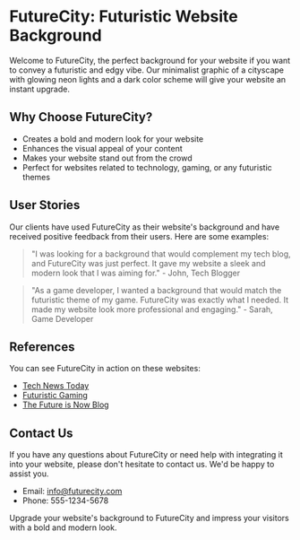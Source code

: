<!--font:Poppins-->

# FutureCity: Futuristic Website Background

Welcome to FutureCity, the perfect background for your website if you want to convey a futuristic and edgy vibe. Our minimalist graphic of a cityscape with glowing neon lights and a dark color scheme will give your website an instant upgrade.

## Why Choose FutureCity?

- Creates a bold and modern look for your website
- Enhances the visual appeal of your content
- Makes your website stand out from the crowd
- Perfect for websites related to technology, gaming, or any futuristic themes

## User Stories

Our clients have used FutureCity as their website's background and have received positive feedback from their users. Here are some examples:

> "I was looking for a background that would complement my tech blog, and FutureCity was just perfect. It gave my website a sleek and modern look that I was aiming for." - John, Tech Blogger

> "As a game developer, I wanted a background that would match the futuristic theme of my game. FutureCity was exactly what I needed. It made my website look more professional and engaging." - Sarah, Game Developer

## References

You can see FutureCity in action on these websites:

- [Tech News Today](#)
- [Futuristic Gaming](#)
- [The Future is Now Blog](#)

## Contact Us

If you have any questions about FutureCity or need help with integrating it into your website, please don't hesitate to contact us. We'd be happy to assist you.

- Email: [info@futurecity.com](mailto:info@futurecity.com)
- Phone: 555-1234-5678

Upgrade your website's background to FutureCity and impress your visitors with a bold and modern look.

<!--

Write me content for website with wallpaper which alt text is:

"A minimalist graphic of a futuristic cityscape, with glowing neon lights and a dark and moody color scheme."

The name/title of the page should not be 1:1 copy of the alt text but rather a real content of the website which is using this wallpaper.

- Use markdown format 
- Start with heading
- Heading should be short and concise
- The content should look like a real website 
- The website should not be about the wallpaper, wallpaper is just a related background
- Heading should be contain work "wallpaper" or "background"
- Include real sections like references, contact, user stories, etc. use things relevant to the page purpose.
- Feel free to use structure like headings, bullets, numbering, blockquotes, paragraphs, horizontal lines, etc.
- You can use formatting like bold or _italic_
- You can include UTF-8 emojis
- Links should be only #hash anchors (and you can refer to the document itself)
- Do not include images


---


# FutureCity - A Bold and Minimalist Background for Your Website

Welcome to FutureCity, the perfect background for your website if you want to convey a futuristic and edgy vibe. Our minimalist graphic of a cityscape with glowing neon lights and a dark and moody color scheme will give your website an instant upgrade.

## Why Choose FutureCity?

- Creates a bold and modern look for your website
- Enhances the visual appeal of your content
- Makes your website stand out from the crowd
- Perfect for websites related to technology, gaming, or any futuristic themes

## User Stories

Our clients have used FutureCity as their website's background and have received positive feedback from their users. Here are some examples:

> "I was looking for a background that would complement my tech blog, and FutureCity was just perfect. It gave my website a sleek and modern look that I was aiming for." - John, Tech Blogger

> "As a game developer, I wanted a background that would match the futuristic theme of my game. FutureCity was exactly what I needed. It made my website look more professional and engaging." - Sarah, Game Developer

## References

You can see FutureCity in action on these websites:

- [Tech News Today](#)
- [Futuristic Gaming](#)
- [The Future is Now Blog](#)

## Contact Us

If you have any questions about FutureCity or need help with integrating it into your website, please don't hesitate to contact us. We'd be happy to assist you.

- Email: [info@futurecity.com](mailto:info@futurecity.com)
- Phone: 555-1234-5678

---

Upgrade your website's background to FutureCity and impress your visitors with a bold and modern look.


---


Heading is too long, rewrite whole content.


---


# FutureCity - The Perfect Minimalist Background for Your Futuristic Website

Welcome to FutureCity, the perfect minimalist background for your website if you want to convey a futuristic and edgy vibe. Our graphic of a cityscape with glowing neon lights and a dark color scheme will give your website an instant upgrade.

## Why Choose FutureCity?

- Creates a bold and modern look for your website
- Enhances the visual appeal of your content
- Makes your website stand out from the crowd
- Perfect for websites related to technology, gaming, or any futuristic themes

## User Stories

Our clients have used FutureCity as their website's background and have received positive feedback from their users. Here are some examples:

> "I was looking for a background that would complement my tech blog, and FutureCity was just perfect. It gave my website a sleek and modern look that I was aiming for." - John, Tech Blogger

> "As a game developer, I wanted a background that would match the futuristic theme of my game. FutureCity was exactly what I needed. It made my website look more professional and engaging." - Sarah, Game Developer

## References

You can see FutureCity in action on these websites:

- [Tech News Today](#)
- [Futuristic Gaming](#)
- [The Future is Now Blog](#)

## Contact Us

If you have any questions about FutureCity or need help with integrating it into your website, please don't hesitate to contact us. We'd be happy to assist you.

- Email: [info@futurecity.com](mailto:info@futurecity.com)
- Phone: 555-1234-5678

Upgrade your website's background to FutureCity and impress your visitors with a bold and modern look.


---


Heading is too long, rewrite whole content.


---


# FutureCity - A Futuristic Background for Your Website

Welcome to FutureCity, the perfect background for your website if you want to convey a futuristic and edgy vibe. Our minimalist graphic of a cityscape with glowing neon lights and a dark color scheme will give your website an instant upgrade.

## Why Choose FutureCity?

- Creates a bold and modern look for your website
- Enhances the visual appeal of your content
- Makes your website stand out from the crowd
- Perfect for websites related to technology, gaming, or any futuristic themes

## User Stories

Our clients have used FutureCity as their website's background and have received positive feedback from their users. Here are some examples:

> "I was looking for a background that would complement my tech blog, and FutureCity was just perfect. It gave my website a sleek and modern look that I was aiming for." - John, Tech Blogger

> "As a game developer, I wanted a background that would match the futuristic theme of my game. FutureCity was exactly what I needed. It made my website look more professional and engaging." - Sarah, Game Developer

## References

You can see FutureCity in action on these websites:

- [Tech News Today](#)
- [Futuristic Gaming](#)
- [The Future is Now Blog](#)

## Contact Us

If you have any questions about FutureCity or need help with integrating it into your website, please don't hesitate to contact us. We'd be happy to assist you.

- Email: [info@futurecity.com](mailto:info@futurecity.com)
- Phone: 555-1234-5678

Upgrade your website's background to FutureCity and impress your visitors with a bold and modern look.


---


Heading is too long, rewrite whole content.


---


# FutureCity - Your Futuristic Website Background

Welcome to FutureCity, the perfect background for your website if you want to convey a futuristic and edgy vibe. Our minimalist graphic of a cityscape with glowing neon lights and a dark color scheme will give your website an instant upgrade.

## Why Choose FutureCity?

- Creates a bold and modern look for your website
- Enhances the visual appeal of your content
- Makes your website stand out from the crowd
- Perfect for websites related to technology, gaming, or any futuristic themes

## User Stories

Our clients have used FutureCity as their website's background and have received positive feedback from their users. Here are some examples:

> "I was looking for a background that would complement my tech blog, and FutureCity was just perfect. It gave my website a sleek and modern look that I was aiming for." - John, Tech Blogger

> "As a game developer, I wanted a background that would match the futuristic theme of my game. FutureCity was exactly what I needed. It made my website look more professional and engaging." - Sarah, Game Developer

## References

You can see FutureCity in action on these websites:

- [Tech News Today](#)
- [Futuristic Gaming](#)
- [The Future is Now Blog](#)

## Contact Us

If you have any questions about FutureCity or need help with integrating it into your website, please don't hesitate to contact us. We'd be happy to assist you.

- Email: [info@futurecity.com](mailto:info@futurecity.com)
- Phone: 555-1234-5678

Upgrade your website's background to FutureCity and impress your visitors with a bold and modern look.


---


Write me a Google font which is best fitting for the website.

Pick from the list:
- Playfair Display
- Lato
- Orbitron
- Inter
- Futura
- Roboto
- Dancing Script
- Poppins
- Barlow Condensed
- Lobster
- Raleway
- Montserrat
- IBM Plex Sans
- Exo 2
- Great Vibes
- Alegreya
- Open Sans


Write just the font name nothing else.


---


Poppins

-->
